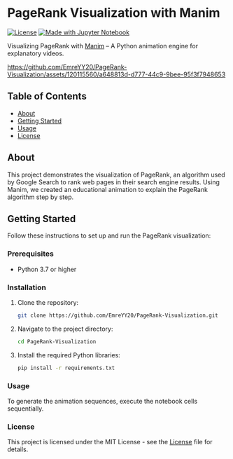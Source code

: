 # PageRank Visualization with Manim

[![License](https://img.shields.io/badge/license-MIT-blue.svg)](LICENSE)
[![Made with Jupyter Notebook](https://img.shields.io/badge/Made%20with-Jupyter-orange?style=for-the-badge&logo=Jupyter)](https://jupyter.org/try)

Visualizing PageRank with [Manim](https://github.com/ManimCommunity/manim) – A Python animation engine for explanatory videos.

https://github.com/EmreYY20/PageRank-Visualization/assets/120115560/a648813d-d777-44c9-9bee-95f3f7948653

## Table of Contents

- [About](#about)
- [Getting Started](#getting-started)
- [Usage](#usage)
- [License](#license)

## About

This project demonstrates the visualization of PageRank, an algorithm used by Google Search to rank web pages in their search engine results. Using Manim, we created an educational animation to explain the PageRank algorithm step by step.

## Getting Started

Follow these instructions to set up and run the PageRank visualization:

### Prerequisites

- Python 3.7 or higher

### Installation

1. Clone the repository:

   ```bash
   git clone https://github.com/EmreYY20/PageRank-Visualization.git

2. Navigate to the project directory:
   ```bash
   cd PageRank-Visualization

3. Install the required Python libraries:
   ```bash
   pip install -r requirements.txt

### Usage
To generate the animation sequences, execute the notebook cells sequentially.

### License
This project is licensed under the MIT License - see the [License](LICENSE) file for details. 
